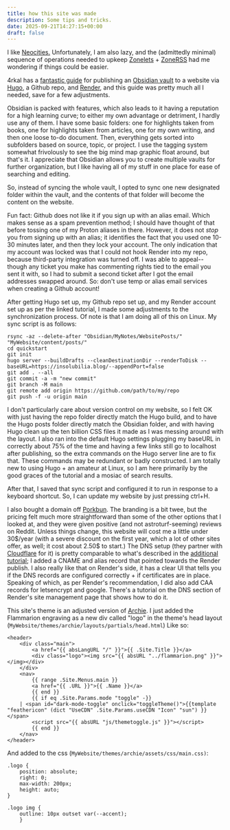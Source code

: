 ```yaml
---
title: how this site was made
description: Some tips and tricks.
date: 2025-09-21T14:27:15+00:00
draft: false
---
```

I like [Neocities.](https://neocities.org/) Unfortunately, I am also lazy, and the (admittedly minimal) sequence of operations needed to upkeep [Zonelets](https://zonelets.net/) + [ZoneRSS](https://adamledoux.net/zoneRSS/) had me wondering if things could be easier.

4rkal has a [fantastic guide](https://4rkal.com/posts/obsidianhugo/) for publishing an [Obsidian vault](https://obsidian.md/) to a website via [Hugo](https://gohugo.io/), a Github repo, and [Render](https://render.com/), and this guide was pretty much all I needed, save for a few adjustments.

Obsidian is packed with features, which also leads to it having a reputation for a high learning curve; to either my own advantage or detriment, I hardly use any of them. I have some basic folders: one for highlights taken from books, one for highlights taken from articles, one for my own writing, and then one loose to-do document. Then, everything gets sorted into subfolders based on source, topic, or project. I use the tagging system somewhat frivolously to see the big mind map graphic float around, but that's it. I appreciate that Obsidian allows you to create multiple vaults for further organization, but I like having all of my stuff in one place for ease of searching and editing.

So, instead of syncing the whole vault, I opted to sync one new designated folder within the vault, and the contents of that folder will become the content on the website.

Fun fact: Github does not like it if you sign up with an alias email. Which makes sense as a spam prevention method; I should have thought of that before tossing one of my Proton aliases in there. However, it does not *stop* you from signing up with an alias; it identifies the fact that you used one 10-30 minutes later, and then they lock your account. The only indication that my account was locked was that I could not hook Render into my repo, because third-party integration was turned off. I was able to appeal-- though any ticket you make has commenting rights tied to the email you sent it with, so I had to submit a second ticket after I got the email addresses swapped around. So: don't use temp or alias email services when creating a Github account!

After getting Hugo set up, my Github repo set up, and my Render account set up as per the linked tutorial, I made some adjustments to the synchronization process. Of note is that I am doing all of this on Linux. My sync script is as follows: 

```
rsync -az --delete-after "Obsidian/MyNotes/WebsitePosts/" "MyWebsite/content/posts/"
cd quickstart
git init 
hugo server --buildDrafts --cleanDestinationDir --renderToDisk --baseURL=https://insolubilia.blog/--appendPort=false 
git add . --all
git commit -a -m "new commit"
git branch -M main
git remote add origin https://github.com/path/to/my/repo
git push -f -u origin main
```

I don't particularly care about version control on my website, so I felt OK with just having the repo folder directly match the Hugo build, and to have the Hugo posts folder directly match the Obsidian folder, and with having Hugo clean up the ten billion CSS files it made as I was messing around with the layout. I also ran into the default Hugo settings plugging my baseURL in correctly about 75% of the time and having a few links still go to localhost after publishing, so the extra commands on the Hugo server line are to fix that. These commands may be redundant or badly constructed. I am totally new to using Hugo + an amateur at Linux, so I am here primarily by the good graces of the tutorial and a mosiac of search results.

After that, I saved that sync script and configured it to run in response to a keyboard shortcut. So, I can update my website by just pressing ctrl+H. 

I also bought a domain off [Porkbun](https://porkbun.com/). The branding is a bit twee, but the pricing felt much more straightforward than some of the other options that I looked at, and they were given positive (and not astroturf-seeming) reviews on Reddit. Unless things change, this website will cost me a little under 30$/year (with a severe discount on the first year, which a lot of other sites offer, as well; it cost about 2.50\$ to start.) The DNS setup (they partner with [Cloudflare](https://www.cloudflare.com/) for it) is pretty comparable to what's described in the [additional tutorial](https://4rkal.com/posts/thisblog?utm_source=internal&utm_campaign=obsidianhugo); I added a CNAME and alias record that pointed towards the Render publish. I also really like that on Render's side, it has a clear UI that tells you if the DNS records are configured correctly + if certificates are in place. Speaking of which, as per Render's recommendation, I did also add CAA records for letsencrypt and google. There's a tutorial on the DNS section of Render's site management page that shows how to do it. 

This site's theme is an adjusted version of [Archie](https://github.com/athul/archie). I just added the Flammarion engraving as a new div called "logo" in the theme's head layout (`MyWebsite/themes/archie/layouts/partials/head.html`) Like so: 

```
<header>
	<div class="main">
		<a href="{{ absLangURL "/" }}">{{ .Site.Title }}</a>
		<div class="logo"><img src="{{ absURL "../flammarion.png" }}"></img></div>
	</div>
	<nav>
		{{ range .Site.Menus.main }}
		<a href="{{ .URL }}">{{ .Name }}</a>
		{{ end }}
		{{ if eq .Site.Params.mode "toggle" -}}
	| <span id="dark-mode-toggle" onclick="toggleTheme()">{{template "feathericon" (dict "UseCDN" .Site.Params.useCDN "Icon" "sun") }}</span>
		<script src="{{ absURL "js/themetoggle.js" }}"></script>
		{{ end }}
	</nav>
</header>

```

And added to the css (`MyWebsite/themes/archie/assets/css/main.css)`:

```
.logo {
	position: absolute;
	right: 0;
	max-width: 200px;
	height: auto;
}

.logo img {
	outline: 10px outset var(--accent);
	}
```